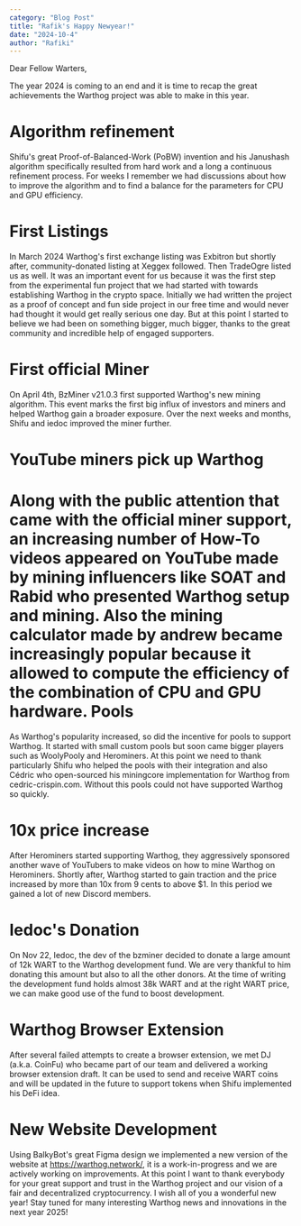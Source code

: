 ```yaml
---
category: "Blog Post"
title: "Rafik's Happy Newyear!"
date: "2024-10-4"
author: "Rafiki"
---
```


Dear Fellow Warters,

The year 2024 is coming to an end and it is time to recap the great achievements the Warthog project was able to make in this year.

Algorithm refinement
===================
Shifu's great Proof-of-Balanced-Work (PoBW) invention and his Janushash algorithm specifically resulted from hard work and a long a continuous refinement process. For weeks I remember we had discussions about how to improve the algorithm and to find a balance for the parameters for CPU and GPU efficiency.

First Listings
==============
In March 2024 Warthog's first exchange listing was Exbitron but shortly after, community-donated listing at Xeggex followed. Then TradeOgre listed us as well. It was an important event for us because it was the first step from the experimental fun project that we had started with towards establishing Warthog in the crypto space. Initially we had written the project as a proof of concept and fun side project in our free time and would never had thought it would get really serious one day. But at this point I started to believe we had been on something bigger, much bigger, thanks to the great community and incredible help of engaged supporters.

First official Miner
====================
On April 4th, BzMiner v21.0.3 first supported Warthog's new mining algorithm. This event marks the first big influx of investors and miners and helped Warthog gain a broader exposure. Over the next weeks and months, Shifu and iedoc improved the miner further.

YouTube miners pick up Warthog
==============================
Along with the public attention that came with the official miner support, an increasing number of How-To videos appeared on YouTube made by mining influencers like SOAT and Rabid who presented Warthog setup and mining. Also the mining calculator made by andrew became increasingly popular because it allowed to compute the efficiency of the combination of CPU and GPU hardware.
Pools
=====
As Warthog's popularity increased, so did the incentive for pools to support Warthog. It started with small custom pools but soon came bigger players such as WoolyPooly and Herominers. At this point we need to thank particularly Shifu who helped the pools with their integration and also Cédric who open-sourced his miningcore implementation for Warthog from cedric-crispin.com. Without this pools could not have supported Warthog so quickly.

10x price increase
==================
After Herominers started supporting Warthog, they aggressively sponsored another wave of YouTubers to make videos on how to mine Warthog on Herominers. Shortly after, Warthog started to gain traction and the price increased by more than 10x from 9 cents to above $1. In this period we gained a lot of new Discord members.

Iedoc's Donation
================

On Nov 22, Iedoc, the dev of the bzminer decided to donate a large amount of 12k WART to the Warthog development fund. We are very thankful to him donating this amount but also to all the other donors. At the time of writing the development fund holds almost 38k WART and at the right WART price, we can make good use of the fund to boost development.

Warthog Browser Extension
=========================

After several failed attempts to create a browser extension, we met DJ (a.k.a. CoinFu) who became part of our team and delivered a working browser extension draft. It can be used to send and receive WART coins and will be updated in the future to support tokens when Shifu implemented his DeFi idea.

New Website Development
=======================

Using BalkyBot's great Figma design we implemented a new version of the website at https://warthog.network/, it is a work-in-progress and we are actively working on improvements.
At this point I want to thank everybody for your great support and trust in the Warthog project and our vision of a fair and decentralized cryptocurrency. I wish all of you a wonderful new year! Stay tuned for many interesting Warthog news and innovations in the next year 2025!